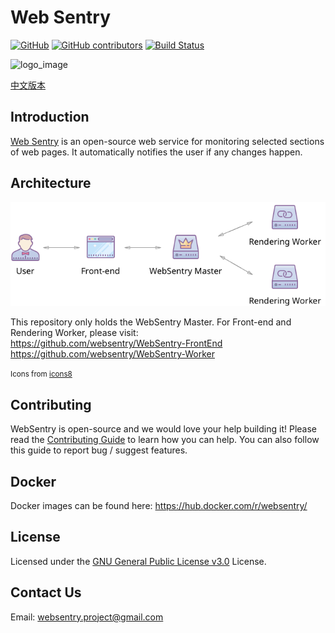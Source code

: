 # Web Sentry

[![GitHub](https://img.shields.io/github/license/websentry/WebSentry.svg)](https://github.com/websentry/WebSentry/blob/master/LICENSE)
[![GitHub contributors](https://img.shields.io/github/contributors/websentry/WebSentry.svg)](https://github.com/websentry/WebSentry/graphs/contributors)
[![Build Status](https://github.com/websentry/WebSentry/workflows/build/badge.svg?branch=master)](https://github.com/websentry/WebSentry/actions/)



![logo_image](docs/assets/github_logo_800x200.jpg?raw=true)

[中文版本](./README.cn.md)

## Introduction

[Web Sentry](./) is an open-source web service for monitoring selected sections of web pages. It automatically notifies the user if any changes happen.

## Architecture

![architecture image](docs/assets/architecture.png?raw=true)  

This repository only holds the WebSentry Master. For Front-end and Rendering Worker, please visit:  
https://github.com/websentry/WebSentry-FrontEnd  
https://github.com/websentry/WebSentry-Worker

<small>Icons from [icons8](https://icons8.com/)</small>

## Contributing

WebSentry is open-source and we would love your help building it! Please read the [Contributing Guide](https://github.com/websentry/WebSentry/blob/master/docs/CONTRIBUTING.md) to learn how you can help. You can also follow this guide to report bug / suggest features.

## Docker

Docker images can be found here: https://hub.docker.com/r/websentry/

## License

Licensed under the [GNU General Public License v3.0](./LICENSE) License.

## Contact Us

Email: [websentry.project@gmail.com](mailto:websentry.project@gmail.com)
